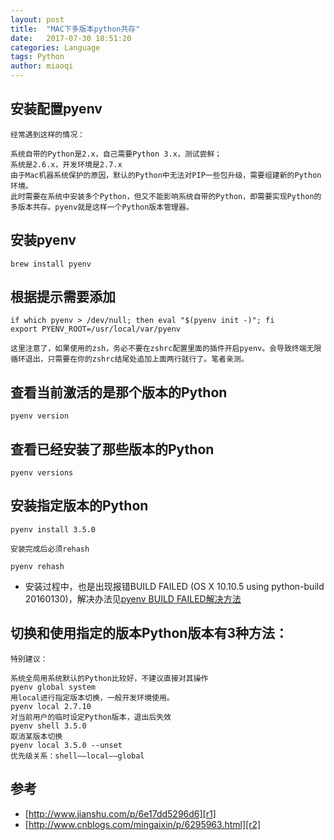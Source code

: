 ```yaml
---
layout: post
title:  "MAC下多版本python共存"
date:   2017-07-30 18:51:20
categories: Language
tags: Python
author: miaoqi
---
```

                                    
## 安装配置pyenv

    经常遇到这样的情况：
        
    系统自带的Python是2.x，自己需要Python 3.x，测试尝鲜；
    系统是2.6.x，开发环境是2.7.x
    由于Mac机器系统保护的原因，默认的Python中无法对PIP一些包升级，需要组建新的Python环境。
    此时需要在系统中安装多个Python，但又不能影响系统自带的Python，即需要实现Python的多版本共存。pyenv就是这样一个Python版本管理器。

## 安装pyenv

    brew install pyenv

## 根据提示需要添加

    if which pyenv > /dev/null; then eval "$(pyenv init -)"; fi
    export PYENV_ROOT=/usr/local/var/pyenv
    
    这里注意了，如果使用的zsh，务必不要在zshrc配置里面的插件开启pyenv。会导致终端无限循环退出，只需要在你的zshrc结尾处追加上面两行就行了。笔者亲测。

## 查看当前激活的是那个版本的Python

    pyenv version

## 查看已经安装了那些版本的Python

    pyenv versions

## 安装指定版本的Python

    pyenv install 3.5.0
    
    安装完成后必须rehash
    
    pyenv rehash
    
* 安装过程中，也是出现报错BUILD FAILED (OS X 10.10.5 using python-build 20160130)，解决办法见[pyenv BUILD FAILED解决方法][e1]
    
## 切换和使用指定的版本Python版本有3种方法：

    特别建议：
    
    系统全局用系统默认的Python比较好，不建议直接对其操作
    pyenv global system
    用local进行指定版本切换，一般开发环境使用。
    pyenv local 2.7.10
    对当前用户的临时设定Python版本，退出后失效
    pyenv shell 3.5.0
    取消某版本切换
    pyenv local 3.5.0 --unset
    优先级关系：shell——local——global

## 参考

* [http://www.jianshu.com/p/6e17dd5296d6][r1]
* [http://www.cnblogs.com/mingaixin/p/6295963.html][r2]

[e1]:http://www.cnblogs.com/mingaixin/p/6295799.html
[r1]: http://www.jianshu.com/p/6e17dd5296d6
[r2]: http://www.cnblogs.com/mingaixin/p/6295963.html